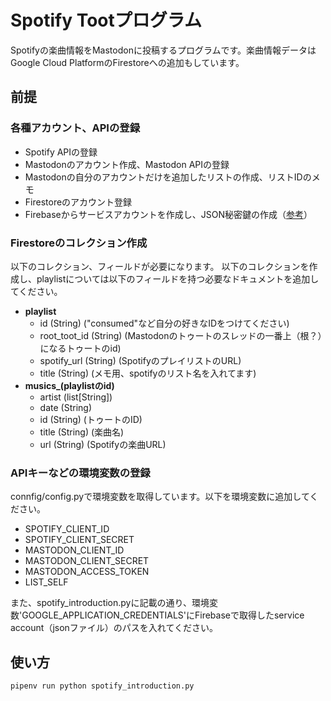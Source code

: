 # Spotify Tootプログラム
Spotifyの楽曲情報をMastodonに投稿するプログラムです。楽曲情報データはGoogle Cloud PlatformのFirestoreへの追加もしています。

## 前提
### 各種アカウント、APIの登録
* Spotify APIの登録
* Mastodonのアカウント作成、Mastodon APIの登録
* Mastodonの自分のアカウントだけを追加したリストの作成、リストIDのメモ
* Firestoreのアカウント登録
* Firebaseからサービスアカウントを作成し、JSON秘密鍵の作成（[参考](https://firebase.google.com/docs/app-distribution/authenticate-service-account?hl=ja)）
### Firestoreのコレクション作成
以下のコレクション、フィールドが必要になります。
以下のコレクションを作成し、playlistについては以下のフィールドを持つ必要なドキュメントを追加してください。
* **playlist**
  * id (String) ("consumed"など自分の好きなIDをつけてください)
  * root_toot_id (String) (Mastodonのトゥートのスレッドの一番上（根？）になるトゥートのid)
  * spotify_url (String) (SpotifyのプレイリストのURL)
  * title (String) (メモ用、spotifyのリスト名を入れてます)
* **musics_(playlistのid)**
  * artist (list\[String\])
  * date (String)
  * id (String) (トゥートのID)
  * title (String) (楽曲名)
  * url (String) (Spotifyの楽曲URL)
### APIキーなどの環境変数の登録
connfig/config.pyで環境変数を取得しています。以下を環境変数に追加してください。
* SPOTIFY_CLIENT_ID
* SPOTIFY_CLIENT_SECRET
* MASTODON_CLIENT_ID
* MASTODON_CLIENT_SECRET
* MASTODON_ACCESS_TOKEN
* LIST_SELF

また、spotify_introduction.pyに記載の通り、環境変数'GOOGLE_APPLICATION_CREDENTIALS'にFirebaseで取得したservice account（jsonファイル）のパスを入れてください。

## 使い方
`pipenv run python spotify_introduction.py`
